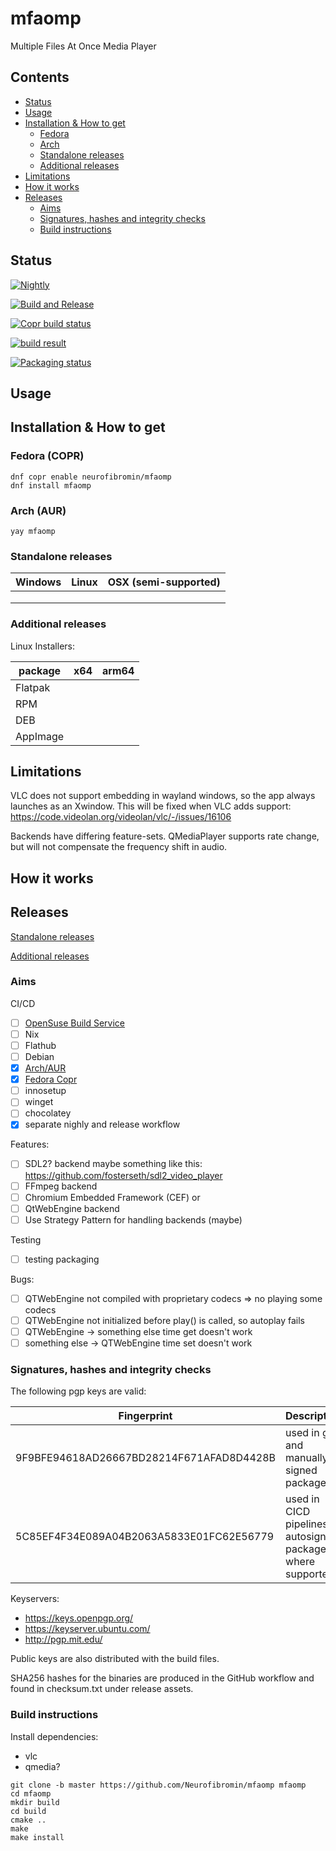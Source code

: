 # mfaomp
Multiple Files At Once Media Player

## Contents

- [Status](#status)
- [Usage](#usage)
- [Installation & How to get](#installation--how-to-get)
    * [Fedora](#fedora)
    * [Arch](#arch)
    * [Standalone releases](#standalone-releases)
    * [Additional releases](#additional-releases)
- [Limitations](#limitations)
- [How it works](#how-it-works)
- [Releases](#releases)
    * [Aims](#aims)
    * [Signatures, hashes and integrity checks](#signatures-hashes-and-integrity-checks)
    * [Build instructions](#build-instructions)


## Status <a name="status"/>

[![Nightly](https://github.com/Neurofibromin/mfaomp/actions/workflows/nightly.yml/badge.svg)](https://github.com/Neurofibromin/mfaomp/actions/workflows/nightly.yml)

[![Build and Release](https://github.com/Neurofibromin/mfaomp/actions/workflows/build-release.yml/badge.svg)](https://github.com/Neurofibromin/mfaomp/actions/workflows/build-release.yml)

[![Copr build status](https://copr.fedorainfracloud.org/coprs/neurofibromin/mfaomp/package/mfaomp/status_image/last_build.png)](https://copr.fedorainfracloud.org/coprs/neurofibromin/mfaomp/package/mfaomp/)

[![build result](https://build.opensuse.org/projects/home:Neurofibromin/packages/mfaomp/badge.svg?type=default)](https://build.opensuse.org/package/show/home:Neurofibromin/mfaomp)

[![Packaging status](https://repology.org/badge/vertical-allrepos/mfaomp.svg)](https://repology.org/project/mfaomp/versions)

## Usage <a name="usage"/>

## Installation & How to get <a name="installation--how-to-get"/>

### Fedora (COPR) <a name="fedora"/>
```
dnf copr enable neurofibromin/mfaomp
dnf install mfaomp
```

### Arch (AUR) <a name="arch"/>
```shell
yay mfaomp
```

### Standalone releases <a name="standalone-releases"/>
| Windows        | Linux | OSX (semi-supported)        |
|----------------|-------|---|
| | | |
| | | |
| | | |

### Additional releases <a name="additional-releases"/>
Linux Installers: <br/>

| package      | x64                                                                                                                                                   | arm64                                                 |
|--------------|-------------------------------------------------------------------------------------------------------------------------------------------------------|-------------------------------------------------------|
| Flatpak	    | | |
| RPM	        | | |
| DEB	        | | |
| AppImage	    | | |


## Limitations <a name="limitations"/>

VLC does not support embedding in wayland windows, so the app always launches as an Xwindow. This will be fixed when VLC adds support: https://code.videolan.org/videolan/vlc/-/issues/16106

Backends have differing feature-sets. QMediaPlayer supports rate change, but will not compensate the frequency shift in audio. 

## How it works <a name="how-it-works"/>

## Releases <a name="releases"/>

[Standalone releases](#standalone-releases)

[Additional releases](#additional-releases)

### Aims <a name="aims"/>
CI/CD
- [ ] [OpenSuse Build Service](https://build.opensuse.org/package/show/home:Neurofibromin/mfaomp)
- [ ] Nix
- [ ] Flathub
- [ ] Debian
- [x] [Arch/AUR](https://aur.archlinux.org/packages/mfaomp)
- [x] [Fedora Copr](https://copr.fedorainfracloud.org/coprs/neurofibromin/mfaomp/)
- [ ] innosetup
- [ ] winget
- [ ] chocolatey
- [x] separate nighly and release workflow

Features:
- [ ] SDL2? backend maybe something like this: https://github.com/fosterseth/sdl2_video_player
- [ ] FFmpeg backend 
- [ ] Chromium Embedded Framework (CEF) or 
- [ ] QtWebEngine backend
- [ ] Use Strategy Pattern for handling backends (maybe)

Testing
- [ ] testing packaging

Bugs:
- [ ] QTWebEngine not compiled with proprietary codecs => no playing some codecs
- [ ] QTWebEngine not initialized before play() is called, so autoplay fails
- [ ] QTWebEngine -> something else time get doesn't work
- [ ] something else -> QTWebEngine time set doesn't work

### Signatures, hashes and integrity checks <a name="signatures-hashes-and-integrity-checks"/>

The following pgp keys are valid:

| Fingerprint | Description |
| ----------- | ----------- |
| 9F9BFE94618AD26667BD28214F671AFAD8D4428B | used in git and manually signed packages |
| 5C85EF4F34E089A04B2063A5833E01FC62E56779 | used in CICD pipelines to autosign packages where supported |

Keyservers:
- https://keys.openpgp.org/
- https://keyserver.ubuntu.com/
- http://pgp.mit.edu/

Public keys are also distributed with the build files.

SHA256 hashes for the binaries are produced in the GitHub workflow and found in checksum.txt under release assets.

### Build instructions <a name="build-instructions"/>
Install dependencies:
- vlc
- qmedia?

```
git clone -b master https://github.com/Neurofibromin/mfaomp mfaomp
cd mfaomp
mkdir build
cd build
cmake ..
make
make install
```